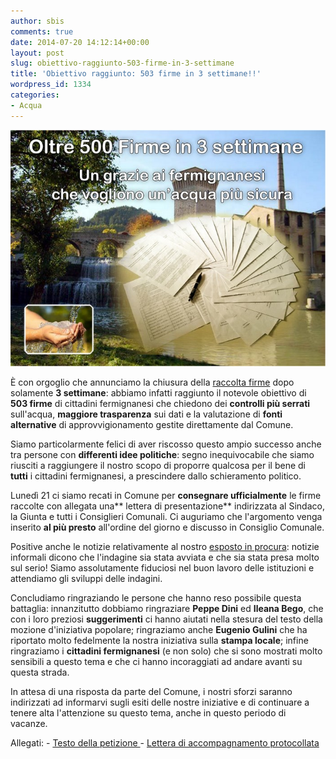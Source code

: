 ```yaml
---
author: sbis
comments: true
date: 2014-07-20 14:12:14+00:00
layout: post
slug: obiettivo-raggiunto-503-firme-in-3-settimane
title: 'Obiettivo raggiunto: 503 firme in 3 settimane!!'
wordpress_id: 1334
categories:
- Acqua
---
```


[![oltre 500 firme](/images/2014/07/img-sito-moduli-firme.jpg)](/images/2014/07/img-sito-moduli-firme.jpg)

È con orgoglio che annunciamo la chiusura della [raccolta firme](http://www.fermignano5stelle.com/raccolta-firme-per-mozione-di-iniziativa-popolare/) dopo solamente **3 settimane**: abbiamo infatti raggiunto il notevole obiettivo di **503 firme** di cittadini fermignanesi che chiedono dei **controlli più serrati** sull'acqua, **maggiore trasparenza** sui dati e la valutazione di **fonti alternative** di approvvigionamento gestite direttamente dal Comune.

Siamo particolarmente felici di aver riscosso questo ampio successo anche tra persone con **differenti idee politiche**: segno inequivocabile che siamo riusciti a raggiungere il nostro scopo di proporre qualcosa per il bene di **tutti** i cittadini fermignanesi, a prescindere dallo schieramento politico.

Lunedì 21 ci siamo recati in Comune per **consegnare ufficialmente** le firme raccolte con allegata una** lettera di presentazione** indirizzata al Sindaco, la Giunta e tutti i Consiglieri Comunali. Ci auguriamo che l'argomento venga inserito **al più presto** all'ordine del giorno e discusso in Consiglio Comunale.

Positive anche le notizie relativamente al nostro [esposto in procura](http://www.fermignano5stelle.com/acqua-contaminata-chiediamo-trasparenza/): notizie informali dicono che l'indagine sia stata avviata e che sia stata presa molto sul serio! Siamo assolutamente fiduciosi nel buon lavoro delle istituzioni e attendiamo gli sviluppi delle indagini.

Concludiamo ringraziando le persone che hanno reso possibile questa battaglia: innanzitutto dobbiamo ringraziare **Peppe Dini** ed **Ileana Bego**, che con i loro preziosi **suggerimenti** ci hanno aiutati nella stesura del testo della mozione d'iniziativa popolare; ringraziamo anche **Eugenio Gulini** che ha riportato molto fedelmente la nostra iniziativa sulla **stampa locale**; infine ringraziamo i **cittadini fermignanesi** (e non solo) che si sono mostrati molto sensibili a questo tema e che ci hanno incoraggiati ad andare avanti su questa strada.

In attesa di una risposta da parte del Comune, i nostri sforzi saranno indirizzati ad informarvi sugli esiti delle nostre iniziative e di continuare a tenere alta l'attenzione su questo tema, anche in questo periodo di vacanze.

Allegati:
- [Testo della petizione
](/images/2014/07/testo-petizione.pdf)- [Lettera di accompagnamento protocollata](/images/2014/07/protocollo-lettera.pdf)
